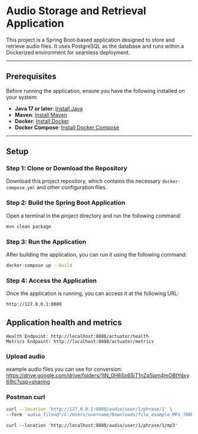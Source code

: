 
# Audio Storage and Retrieval Application

This project is a Spring Boot-based application designed to store and retrieve audio files. It uses PostgreSQL as the database and runs within a Dockerized environment for seamless deployment.

---

## Prerequisites

Before running the application, ensure you have the following installed on your system:

- **Java 17 or later**: [Install Java](https://adoptopenjdk.net/)
- **Maven**: [Install Maven](https://maven.apache.org/install.html)
- **Docker**: [Install Docker](https://docs.docker.com/get-docker/)
- **Docker Compose**: [Install Docker Compose](https://docs.docker.com/compose/install/)

---

## Setup

### Step 1: Clone or Download the Repository

Download this project repository, which contains the necessary `docker-compose.yml` and other configuration files.

### Step 2: Build the Spring Boot Application

Open a terminal in the project directory and run the following command:

```bash
mvn clean package

```


### Step 3: Run the Application

After building the application, you can run it using the following command:

```bash
docker-compose up --build
```


### Step 4: Access the Application

Once the application is running, you can access it at the following URL:

```bash 
http://127.0.0.1:8080
```
## Application health and metrics
```
Health Endpoint: http://localhost:8080/actuator/health
Metrics Endpoint: http://localhost:8080/actuator/metrics
```

### Upload audio
example audio files you can use for conversion: https://drive.google.com/drive/folders/1tN_0H6Sx6SiT1nZp5pm4mOBtYdxy69lc?usp=sharing

### Postman curl

```bash
curl --location 'http://127.0.0.1:8080/audio/user/1/phrase/1' \
--form 'audio_file=@"/C:/Users/username/Downloads/file_example_MP3_700KB.mp3"'
```

```
curl --location 'http://localhost:8080/audio/user/1/phrase/1/mp3'
```